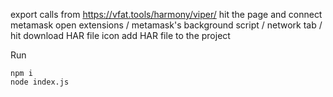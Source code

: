 export calls from https://vfat.tools/harmony/viper/ 
hit the page and connect metamask
open extensions / metamask's background script / network tab / hit download HAR file icon
add HAR file to the project

Run
```
npm i
node index.js
```
